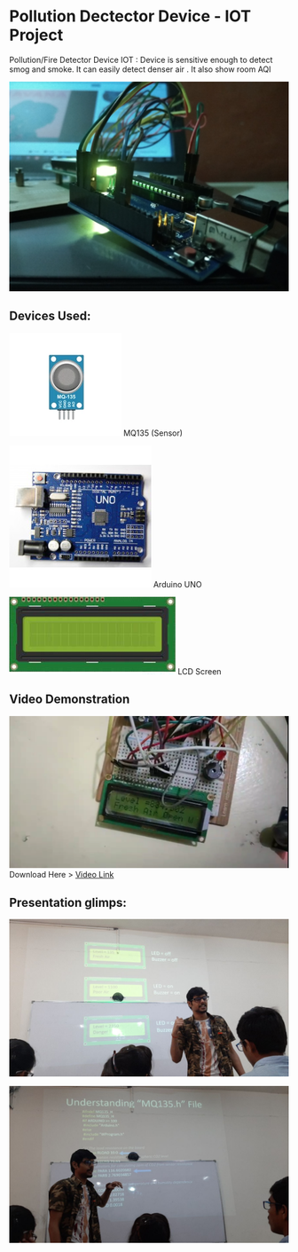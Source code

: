 
# Pollution Dectector Device - IOT Project
Pollution/Fire Detector Device IOT : Device is sensitive enough to detect smog and smoke. It can easily detect denser air . It also show room AQI

![](https://raw.githubusercontent.com/0xAnuj/Pollution-Fire-Detector-Device-IOT/main/Images/cover.jpg)

## Devices Used:
![](https://raw.githubusercontent.com/0xAnuj/Pollution-Fire-Detector-Device-IOT/main/Images/mq.png) MQ135 (Sensor)

![](https://raw.githubusercontent.com/0xAnuj/Pollution-Fire-Detector-Device-IOT/main/Images/uno.png) Arduino UNO

![](https://raw.githubusercontent.com/0xAnuj/Pollution-Fire-Detector-Device-IOT/main/Images/lcd.jpg) LCD Screen

## Video Demonstration 
![](https://raw.githubusercontent.com/0xAnuj/Pollution-Fire-Detector-Device-IOT/main/Images/video.png)
Download Here >
[Video Link](http://https://github.com/0xAnuj/Pollution-Fire-Detector-Device-IOT/blob/main/Video%20Demonstration/Video%20Demonstration.mp4?raw=true/ "Video here")


## Presentation glimps:
![](https://raw.githubusercontent.com/0xAnuj/Pollution-Fire-Detector-Device-IOT/main/Images/Lec2.jpg)

![](https://raw.githubusercontent.com/0xAnuj/Pollution-Fire-Detector-Device-IOT/main/Images/lec4.jpg)

